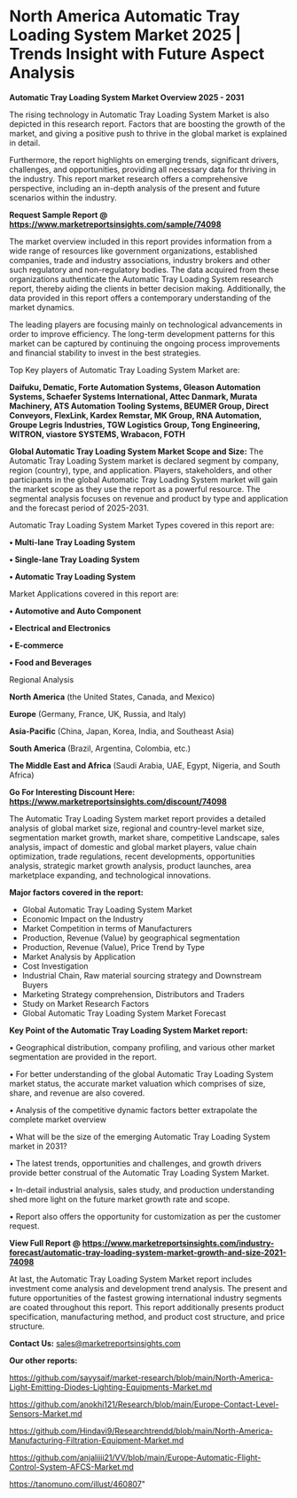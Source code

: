 # North America Automatic Tray Loading System Market 2025 | Trends Insight with Future Aspect Analysis

<Strong> Automatic Tray Loading System Market Overview 2025 - 2031</strong>

The rising technology in Automatic Tray Loading System Market is also depicted in this research report. Factors that are boosting the growth of the market, and giving a positive push to thrive in the global market is explained in detail.

Furthermore, the report highlights on emerging trends, significant drivers, challenges, and opportunities, providing all necessary data for thriving in the industry. This report market research offers a comprehensive perspective, including an in-depth analysis of the present and future scenarios within the industry.

<strong>Request Sample Report @ <a href=https://www.marketreportsinsights.com/sample/74098>https://www.marketreportsinsights.com/sample/74098</a></strong>

The market overview included in this report provides information from a wide range of resources like government organizations, established companies, trade and industry associations, industry brokers and other such regulatory and non-regulatory bodies. The data acquired from these organizations authenticate the Automatic Tray Loading System research report, thereby aiding the clients in better decision making. Additionally, the data provided in this report offers a contemporary understanding of the market dynamics.

The leading players are focusing mainly on technological advancements in order to improve efficiency. The long-term development patterns for this market can be captured by continuing the ongoing process improvements and financial stability to invest in the best strategies.

Top Key players of Automatic Tray Loading System Market are:

<strong>Daifuku, Dematic, Forte Automation Systems, Gleason Automation Systems, Schaefer Systems International, Attec Danmark, Murata Machinery, ATS Automation Tooling Systems, BEUMER Group, Direct Conveyors, FlexLink, Kardex Remstar, MK Group, RNA Automation, Groupe Legris Industries, TGW Logistics Group, Tong Engineering, WITRON, viastore SYSTEMS, Wrabacon, FOTH</strong>

<strong><b>Global Automatic Tray Loading System Market Scope and Size:</b></strong>
The Automatic Tray Loading System market is declared segment by company, region (country), type, and application. Players, stakeholders, and other participants in the global Automatic Tray Loading System market will gain the market scope as they use the report as a powerful resource. The segmental analysis focuses on revenue and product by type and application and the forecast period of 2025-2031.

Automatic Tray Loading System Market Types covered in this report are:

<strong>• Multi-lane Tray Loading System

• Single-lane Tray Loading System

• Automatic Tray Loading System</strong>

Market Applications covered in this report are:

<strong>• Automotive and Auto Component

• Electrical and Electronics

• E-commerce

• Food and Beverages</strong> 

Regional Analysis

<strong>North America</strong> (the United States, Canada, and Mexico)

<strong>Europe</strong> (Germany, France, UK, Russia, and Italy)

<strong>Asia-Pacific</strong> (China, Japan, Korea, India, and Southeast Asia)

<strong>South America</strong> (Brazil, Argentina, Colombia, etc.)

<strong>The Middle East and Africa</strong> (Saudi Arabia, UAE, Egypt, Nigeria, and South Africa)

<strong>Go For Interesting Discount Here: <a href=https://www.marketreportsinsights.com/discount/74098>https://www.marketreportsinsights.com/discount/74098</a></strong>

The Automatic Tray Loading System market report provides a detailed analysis of global market size, regional and country-level market size, segmentation market growth, market share, competitive Landscape, sales analysis, impact of domestic and global market players, value chain optimization, trade regulations, recent developments, opportunities analysis, strategic market growth analysis, product launches, area marketplace expanding, and technological innovations.

<strong><b>Major factors covered in the report:</b></strong>
<ul>
  <li>Global Automatic Tray Loading System Market </li>
  <li>Economic Impact on the Industry</li>
  <li>Market Competition in terms of Manufacturers</li>
  <li>Production, Revenue (Value) by geographical segmentation</li>
  <li>Production, Revenue (Value), Price Trend by Type</li>
  <li>Market Analysis by Application</li>
  <li>Cost Investigation</li>
  <li>Industrial Chain, Raw material sourcing strategy and Downstream Buyers</li>
  <li>Marketing Strategy comprehension, Distributors and Traders</li>
  <li>Study on Market Research Factors</li>
  <li>Global Automatic Tray Loading System Market Forecast</li>
</ul>

<strong><b>Key Point of the Automatic Tray Loading System Market report:</b></strong>

• Geographical distribution, company profiling, and various other market segmentation are provided in the report.

• For better understanding of the global Automatic Tray Loading System market status, the accurate market valuation which comprises of size, share, and revenue are also covered.

• Analysis of the competitive dynamic factors better extrapolate the complete market overview

• What will be the size of the emerging Automatic Tray Loading System market in 2031?

• The latest trends, opportunities and challenges, and growth drivers provide better construal of the Automatic Tray Loading System Market.

• In-detail industrial analysis, sales study, and production understanding shed more light on the future market growth rate and scope.

• Report also offers the opportunity for customization as per the customer request.

<strong><b>View Full Report @ <a href=https://www.marketreportsinsights.com/industry-forecast/automatic-tray-loading-system-market-growth-and-size-2021-74098>https://www.marketreportsinsights.com/industry-forecast/automatic-tray-loading-system-market-growth-and-size-2021-74098</a></b></strong>


At last, the Automatic Tray Loading System Market report includes investment come analysis and development trend analysis. The present and future opportunities of the fastest growing international industry segments are coated throughout this report. This report additionally presents product specification, manufacturing method, and product cost structure, and price structure.

<strong>Contact Us:</strong>
sales@marketreportsinsights.com

<strong>Our other reports:</strong>

<a href=https://github.com/sayysaif/market-research/blob/main/North-America-Light-Emitting-Diodes-Lighting-Equipments-Market.md>https://github.com/sayysaif/market-research/blob/main/North-America-Light-Emitting-Diodes-Lighting-Equipments-Market.md</a>

<a href=https://github.com/anokhi121/Research/blob/main/Europe-Contact-Level-Sensors-Market.md>https://github.com/anokhi121/Research/blob/main/Europe-Contact-Level-Sensors-Market.md</a>

<a href=https://github.com/Hindavi9/Researchtrendd/blob/main/North-America-Manufacturing-Filtration-Equipment-Market.md>https://github.com/Hindavi9/Researchtrendd/blob/main/North-America-Manufacturing-Filtration-Equipment-Market.md</a>

<a href=https://github.com/anjaliiii21/VV/blob/main/Europe-Automatic-Flight-Control-System-AFCS-Market.md>https://github.com/anjaliiii21/VV/blob/main/Europe-Automatic-Flight-Control-System-AFCS-Market.md</a>

<a href=https://tanomuno.com/illust/460807>https://tanomuno.com/illust/460807</a>"
